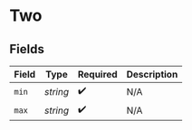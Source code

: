 # Two


## Fields

| Field              | Type               | Required           | Description        |
| ------------------ | ------------------ | ------------------ | ------------------ |
| `min`              | *string*           | :heavy_check_mark: | N/A                |
| `max`              | *string*           | :heavy_check_mark: | N/A                |